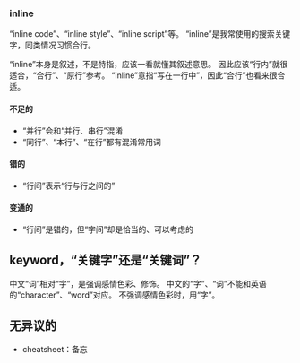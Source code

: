 

### inline
“inline code”、“inline style”、“inline script”等。
“inline”是我常使用的搜索关键字，同类情况习惯合行。

“inline”本身是叙述，不是特指，应该一看就懂其叙述意思。
因此应该“行内”就很适合，“合行”、“原行”参考。
“inline”意指“写在一行中”，因此“合行”也看来很合适。

#### 不足的
- “并行”会和“并行、串行”混淆
- “同行”、“本行”、“在行”都有混淆常用词

#### 错的
- “行间”表示“行与行之间的”

#### 变通的
- “行间”是错的，但“字间”却是恰当的、可以考虑的

## keyword，“关键字”还是“关键词”？
中文“词”相对“字”，是强调感情色彩、修饰。
中文的“字”、“词”不能和英语的“character”、“word”对应。
不强调感情色彩时，用“字”。

## 无异议的
- cheatsheet：备忘
